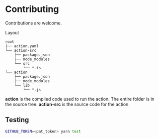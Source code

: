 # Contributing

Contributions are welcome.

Layout

```
root
├── action.yaml
└── action-src
    ├── package.json
    ├── node_modules
    └── src
        └── *.ts
└── action
    ├── package.json
    ├── node_modules
    └── lib
        └── *.js

```

**action** is the compiled code used to run the action. The entire folder is in the source tree.
**action-src** is the source code for the action.

## Testing

```sh
GITHUB_TOKEN=<pat_token> yarn test
```

